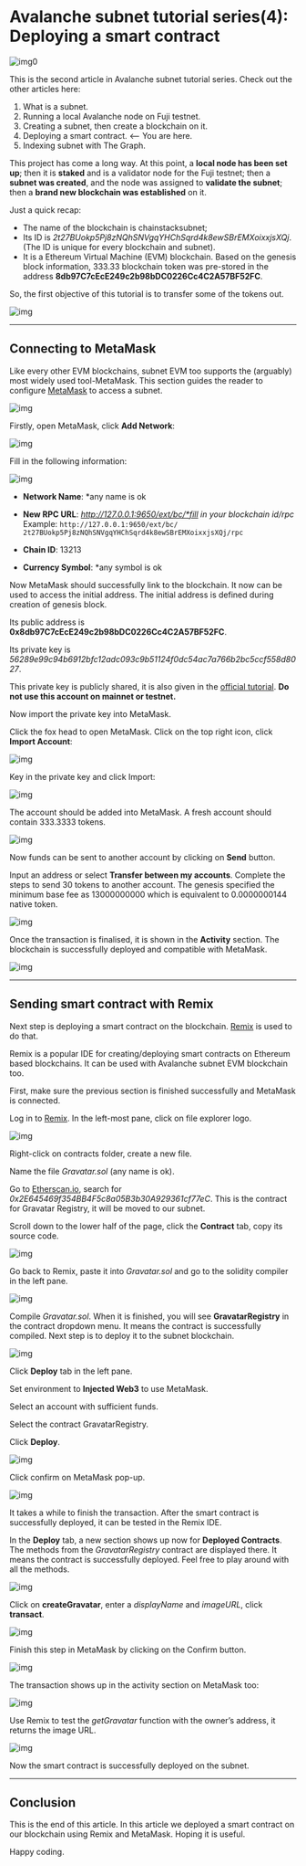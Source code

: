 # Avalanche subnet tutorial series(4): Deploying a smart contract

![img0](https://github.com/wuzhong-zhu/Avalanche_subnet_tutorial/blob/main/resources/tutorial%204/img0.jpeg?raw=true)

This is the second article in Avalanche subnet tutorial series. Check out the other articles here:

1. What is a subnet.
2. Running a local Avalanche node on Fuji testnet.
3. Creating a subnet, then create a blockchain on it.
4. Deploying a smart contract.  <– You are here.
5. Indexing subnet with The Graph.
   
This project has come a long way. At this point, a **local node has been set up**; then it is **staked** and is a validator node for the Fuji testnet; then a **subnet was created**, and the node was assigned to **validate the subnet**; then a **brand new blockchain was established** on it.

Just a quick recap:

- The name of the blockchain is chainstacksubnet;
- Its ID is *2t27BUokp5Pj8zNQhSNVgqYHChSqrd4k8ewSBrEMXoixxjsXQj*. (The ID is unique for every blockchain and subnet).
- It is a Ethereum Virtual Machine (EVM) blockchain. Based on the genesis block information, 333.33 blockchain token was pre-stored in the address **8db97C7cEcE249c2b98bDC0226Cc4C2A57BF52FC**.

So, the first objective of this tutorial is to transfer some of the tokens out.

![img](https://github.com/wuzhong-zhu/Avalanche_subnet_tutorial/blob/main/resources/tutorial%204/img1.jpeg?raw=true)

---
## Connecting to MetaMask

Like every other EVM blockchains, subnet EVM too supports the (arguably) most widely used tool-MetaMask. This section guides the reader to configure [MetaMask](https://metamask.io/) to access a subnet.

![img](https://github.com/wuzhong-zhu/Avalanche_subnet_tutorial/blob/main/resources/tutorial%204/img2.png?raw=true)

Firstly, open MetaMask, click **Add Network**:


![img](https://github.com/wuzhong-zhu/Avalanche_subnet_tutorial/blob/main/resources/tutorial%204/img3.png?raw=true)

Fill in the following information:

![img](https://github.com/wuzhong-zhu/Avalanche_subnet_tutorial/blob/main/resources/tutorial%204/img4.png?raw=true)

- **Network Name**: *any name is ok
- **New RPC URL**: *http://127.0.0.1:9650/ext/bc/*fill in your blockchain id/rpc* Example: 
`http://127.0.0.1:9650/ext/bc/
2t27BUokp5Pj8zNQhSNVgqYHChSqrd4k8ewSBrEMXoixxjsXQj/rpc`

- **Chain ID**: 13213
- **Currency Symbol**: *any symbol is ok

Now MetaMask should successfully link to the blockchain. It now can be used to access the initial address. The initial address is defined during creation of genesis block.

Its public address is **0x8db97C7cEcE249c2b98bDC0226Cc4C2A57BF52FC**.

Its private key is *56289e99c94b6912bfc12adc093c9b51124f0dc54ac7a766b2bc5ccf558d8027*.

This private key is publicly shared, it is also given in the [official tutorial](https://docs.avax.network/build/tutorials/platform/subnets/create-evm-blockchain). **Do not use this account on mainnet or testnet.**

Now import the private key into MetaMask.

Click the fox head to open MetaMask. Click on the top right icon, click **Import Account**:

![img](https://github.com/wuzhong-zhu/Avalanche_subnet_tutorial/blob/main/resources/tutorial%204/img5.webp?raw=true)

Key in the private key and click Import:

![img](https://github.com/wuzhong-zhu/Avalanche_subnet_tutorial/blob/main/resources/tutorial%204/img6.webp?raw=true)

The account should be added into MetaMask. A fresh account should contain 333.3333 tokens.

![img](https://github.com/wuzhong-zhu/Avalanche_subnet_tutorial/blob/main/resources/tutorial%204/img7.png?raw=true)

Now funds can be sent to another account by clicking on **Send** button.

Input an address or select **Transfer between my accounts**. Complete the steps to send 30 tokens to another account. The genesis specified the minimum base fee as 13000000000 which is equivalent to 0.0000000144 native token.

![img](https://github.com/wuzhong-zhu/Avalanche_subnet_tutorial/blob/main/resources/tutorial%204/img8.png?raw=true)

Once the transaction is finalised, it is shown in the **Activity** section. The blockchain is successfully deployed and compatible with MetaMask.


![img](https://github.com/wuzhong-zhu/Avalanche_subnet_tutorial/blob/main/resources/tutorial%204/img9.png?raw=true)

---
## Sending smart contract with Remix

Next step is deploying a smart contract on the blockchain. [Remix](https://remix.ethereum.org/) is used to do that.

Remix is a popular IDE for creating/deploying smart contracts on Ethereum based blockchains. It can be used with Avalanche subnet EVM blockchain too.

First, make sure the previous section is finished successfully and MetaMask is connected.

Log in to [Remix](https://remix.ethereum.org/). In the left-most pane, click on file explorer logo.

![img](https://github.com/wuzhong-zhu/Avalanche_subnet_tutorial/blob/main/resources/tutorial%204/img10.png?raw=true)

Right-click on contracts folder, create a new file.

Name the file *Gravatar.sol* (any name is ok).

Go to [Etherscan.io](https://etherscan.io/), search for *0x2E645469f354BB4F5c8a05B3b30A929361cf77eC*. This is the contract for Gravatar Registry, it will be moved to our subnet.

Scroll down to the lower half of the page, click the **Contract** tab, copy its source code.


![img](https://github.com/wuzhong-zhu/Avalanche_subnet_tutorial/blob/main/resources/tutorial%204/img11.png?raw=true)

Go back to Remix, paste it into *Gravatar.sol* and go to the solidity compiler in the left pane.


![img](https://github.com/wuzhong-zhu/Avalanche_subnet_tutorial/blob/main/resources/tutorial%204/img12.png?raw=true)

Compile *Gravatar.sol*. When it is finished, you will see **GravatarRegistry** in the contract dropdown menu. It means the contract is successfully compiled. Next step is to deploy it to the subnet blockchain.

![img](https://github.com/wuzhong-zhu/Avalanche_subnet_tutorial/blob/main/resources/tutorial%204/img13.png?raw=true)

Click **Deploy** tab in the left pane.

Set environment to **Injected Web3** to use MetaMask.

Select an account with sufficient funds.

Select the contract GravatarRegistry.

Click **Deploy**.


![img](https://github.com/wuzhong-zhu/Avalanche_subnet_tutorial/blob/main/resources/tutorial%204/img14.png?raw=true)

Click confirm on MetaMask pop-up.


![img](https://github.com/wuzhong-zhu/Avalanche_subnet_tutorial/blob/main/resources/tutorial%204/img15.png?raw=true)

It takes a while to finish the transaction. After the smart contract is successfully deployed, it can be tested in the Remix IDE.

In the **Deploy** tab, a new section shows up now for **Deployed Contracts**. The methods from the *GravatarRegistry* contract are displayed there. It means the contract is successfully deployed. Feel free to play around with all the methods.


![img](https://github.com/wuzhong-zhu/Avalanche_subnet_tutorial/blob/main/resources/tutorial%204/img16.webp?raw=true)

Click on **createGravatar**, enter a *displayName* and *imageURL*, click **transact**.


![img](https://github.com/wuzhong-zhu/Avalanche_subnet_tutorial/blob/main/resources/tutorial%204/img17.png?raw=true)

Finish this step in MetaMask by clicking on the Confirm button.


![img](https://github.com/wuzhong-zhu/Avalanche_subnet_tutorial/blob/main/resources/tutorial%204/img18.png?raw=true)

The transaction shows up in the activity section on MetaMask too:

![img](https://github.com/wuzhong-zhu/Avalanche_subnet_tutorial/blob/main/resources/tutorial%204/img19.webp?raw=true)

Use Remix to test the *getGravatar* function with the owner’s address, it returns the image URL.

![img](https://github.com/wuzhong-zhu/Avalanche_subnet_tutorial/blob/main/resources/tutorial%204/img20.png?raw=true)

Now the smart contract is successfully deployed on the subnet.



---

## Conclusion
This is the end of this article. In this article we deployed a smart contract on our blockchain using Remix and MetaMask. Hoping it is useful.

Happy coding.
